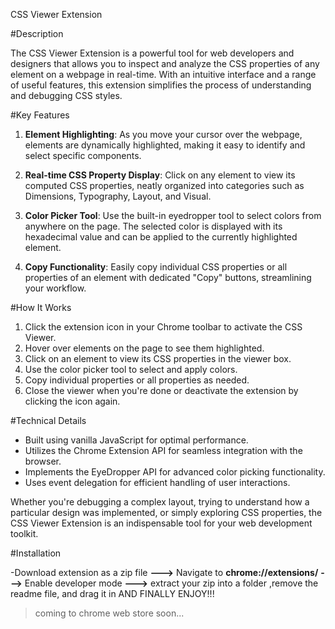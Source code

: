 CSS Viewer Extension

#Description

The CSS Viewer Extension is a powerful tool for web developers and designers that allows you to inspect and analyze the CSS properties of any element on a webpage in real-time. With an intuitive interface and a range of useful features, this extension simplifies the process of understanding and debugging CSS styles.

#Key Features

1. **Element Highlighting**: As you move your cursor over the webpage, elements are dynamically highlighted, making it easy to identify and select specific components.

2. **Real-time CSS Property Display**: Click on any element to view its computed CSS properties, neatly organized into categories such as Dimensions, Typography, Layout, and Visual.

3. **Color Picker Tool**: Use the built-in eyedropper tool to select colors from anywhere on the page. The selected color is displayed with its hexadecimal value and can be applied to the currently highlighted element.

4. **Copy Functionality**: Easily copy individual CSS properties or all properties of an element with dedicated "Copy" buttons, streamlining your workflow.


#How It Works

1. Click the extension icon in your Chrome toolbar to activate the CSS Viewer.
2. Hover over elements on the page to see them highlighted.
3. Click on an element to view its CSS properties in the viewer box.
4. Use the color picker tool to select and apply colors.
5. Copy individual properties or all properties as needed.
6. Close the viewer when you're done or deactivate the extension by clicking the icon again.

#Technical Details

- Built using vanilla JavaScript for optimal performance.
- Utilizes the Chrome Extension API for seamless integration with the browser.
- Implements the EyeDropper API for advanced color picking functionality.
- Uses event delegation for efficient handling of user interactions.

Whether you're debugging a complex layout, trying to understand how a particular design was implemented, or simply exploring CSS properties, the CSS Viewer Extension is an indispensable tool for your web development toolkit.

#Installation

-Download extension as a zip file **--->** Navigate to **chrome://extensions/** **--->** Enable developer mode **--->** extract your zip into a folder ,remove the readme file, and drag it in AND FINALLY ENJOY!!!


> coming to chrome web store soon...
